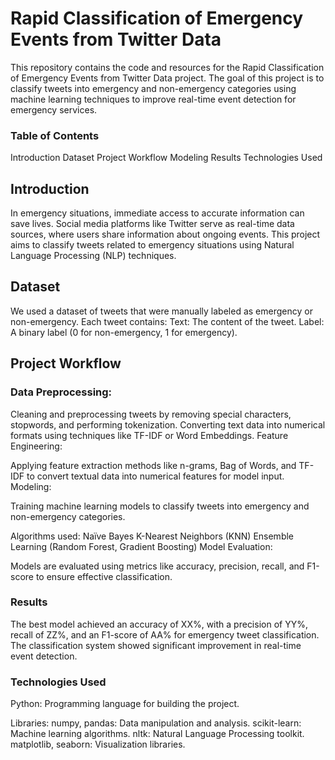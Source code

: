 # Rapid Classification of Emergency Events from Twitter Data
This repository contains the code and resources for the Rapid Classification of Emergency Events from Twitter Data project.
The goal of this project is to classify tweets into emergency and non-emergency categories using machine learning techniques to improve real-time event detection for emergency services.

### Table of Contents
Introduction
Dataset
Project Workflow
Modeling
Results
Technologies Used

## Introduction
In emergency situations, immediate access to accurate information can save lives. Social media platforms like Twitter serve as real-time data sources,
where users share information about ongoing events. This project aims to classify tweets related to emergency situations using Natural Language Processing (NLP) techniques.

## Dataset
We used a dataset of tweets that were manually labeled as emergency or non-emergency. Each tweet contains:
Text: The content of the tweet.
Label: A binary label (0 for non-emergency, 1 for emergency).

## Project Workflow

### Data Preprocessing:

Cleaning and preprocessing tweets by removing special characters, stopwords, and performing tokenization.
Converting text data into numerical formats using techniques like TF-IDF or Word Embeddings.
Feature Engineering:

Applying feature extraction methods like n-grams, Bag of Words, and TF-IDF to convert textual data into numerical features for model input.
Modeling:

Training machine learning models to classify tweets into emergency and non-emergency categories.

Algorithms used:
Naïve Bayes
K-Nearest Neighbors (KNN)
Ensemble Learning (Random Forest, Gradient Boosting)
Model Evaluation:

Models are evaluated using metrics like accuracy, precision, recall, and F1-score to ensure effective classification.

### Results
The best model achieved an accuracy of XX%, with a precision of YY%, recall of ZZ%, and an F1-score of AA% for emergency tweet classification.
The classification system showed significant improvement in real-time event detection.

### Technologies Used
Python: Programming language for building the project.

Libraries:
numpy, pandas: Data manipulation and analysis.
scikit-learn: Machine learning algorithms.
nltk: Natural Language Processing toolkit.
matplotlib, seaborn: Visualization libraries.
